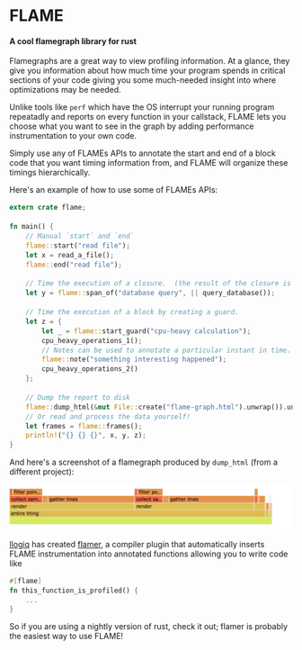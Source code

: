# FLAME
#### A cool flamegraph library for rust

Flamegraphs are a great way to view profiling information.
At a glance, they give you information about how much time your
program spends in critical sections of your code giving you some
much-needed insight into where optimizations may be needed.

Unlike tools like `perf` which have the OS interrupt your running
program repeatadly and reports on every function in your callstack,
FLAME lets you choose what you want to see in the graph by adding
performance instrumentation to your own code.

Simply use any of FLAMEs APIs to annotate the start and end of a
block code that you want timing information from, and FLAME will
organize these timings hierarchically.

Here's an example of how to use some of FLAMEs APIs:

```rust
extern crate flame;

fn main() {
    // Manual `start` and `end`
    flame::start("read file");
    let x = read_a_file();
    flame::end("read file");

    // Time the execution of a closure.  (the result of the closure is returned)
    let y = flame::span_of("database query", || query_database());

    // Time the execution of a block by creating a guard.
    let z = {
        let _ = flame::start_guard("cpu-heavy calculation");
        cpu_heavy_operations_1();
        // Notes can be used to annotate a particular instant in time.
        flame::note("something interesting happened");
        cpu_heavy_operations_2()
    };

    // Dump the report to disk
    flame::dump_html(&mut File::create("flame-graph.html").unwrap()).unwrap();
    // Or read and process the data yourself!
    let frames = flame::frames();
    println!("{} {} {}", x, y, z);
}
```

And here's a screenshot of a flamegraph produced by `dump_html` (from a different project):

![flamegraph](./resources/screenshot.png "Flamegraph example")

[llogiq](https://github.com/llogiq) has created [flamer](https://github.com/llogiq/flamer),
a compiler plugin that automatically inserts FLAME instrumentation into annotated functions
allowing you to write code like

```rust
#[flame]
fn this_function_is_profiled() {
    ...
}
```

So if you are using a nightly version of rust, check it out; flamer is probably the easiest way
to use FLAME!
